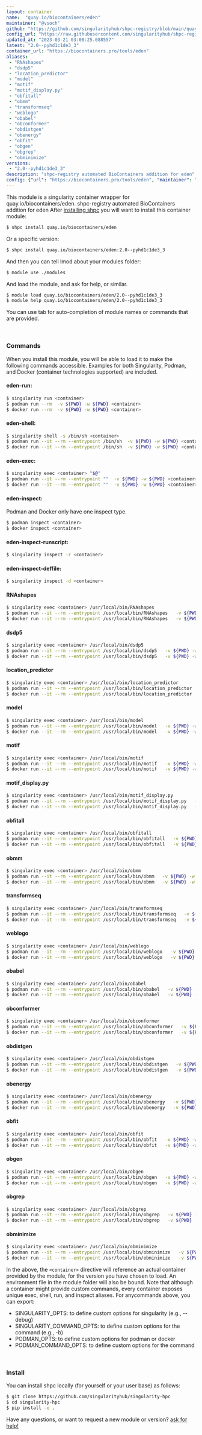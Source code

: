 ```yaml
---
layout: container
name:  "quay.io/biocontainers/eden"
maintainer: "@vsoch"
github: "https://github.com/singularityhub/shpc-registry/blob/main/quay.io/biocontainers/eden/container.yaml"
config_url: "https://raw.githubusercontent.com/singularityhub/shpc-registry/main/quay.io/biocontainers/eden/container.yaml"
updated_at: "2023-03-21 03:08:25.088557"
latest: "2.0--pyhd1c1de3_3"
container_url: "https://biocontainers.pro/tools/eden"
aliases:
 - "RNAshapes"
 - "dsdp5"
 - "location_predictor"
 - "model"
 - "motif"
 - "motif_display.py"
 - "obfitall"
 - "obmm"
 - "transformseq"
 - "weblogo"
 - "obabel"
 - "obconformer"
 - "obdistgen"
 - "obenergy"
 - "obfit"
 - "obgen"
 - "obgrep"
 - "obminimize"
versions:
 - "2.0--pyhd1c1de3_3"
description: "shpc-registry automated BioContainers addition for eden"
config: {"url": "https://biocontainers.pro/tools/eden", "maintainer": "@vsoch", "description": "shpc-registry automated BioContainers addition for eden", "latest": {"2.0--pyhd1c1de3_3": "sha256:7712b82c3a4b8e88e29038028da5609fac8216e1f2fa7743bb329059da30ff63"}, "tags": {"2.0--pyhd1c1de3_3": "sha256:7712b82c3a4b8e88e29038028da5609fac8216e1f2fa7743bb329059da30ff63"}, "docker": "quay.io/biocontainers/eden", "aliases": {"RNAshapes": "/usr/local/bin/RNAshapes", "dsdp5": "/usr/local/bin/dsdp5", "location_predictor": "/usr/local/bin/location_predictor", "model": "/usr/local/bin/model", "motif": "/usr/local/bin/motif", "motif_display.py": "/usr/local/bin/motif_display.py", "obfitall": "/usr/local/bin/obfitall", "obmm": "/usr/local/bin/obmm", "transformseq": "/usr/local/bin/transformseq", "weblogo": "/usr/local/bin/weblogo", "obabel": "/usr/local/bin/obabel", "obconformer": "/usr/local/bin/obconformer", "obdistgen": "/usr/local/bin/obdistgen", "obenergy": "/usr/local/bin/obenergy", "obfit": "/usr/local/bin/obfit", "obgen": "/usr/local/bin/obgen", "obgrep": "/usr/local/bin/obgrep", "obminimize": "/usr/local/bin/obminimize"}}
---
```


This module is a singularity container wrapper for quay.io/biocontainers/eden.
shpc-registry automated BioContainers addition for eden
After [installing shpc](#install) you will want to install this container module:


```bash
$ shpc install quay.io/biocontainers/eden
```

Or a specific version:

```bash
$ shpc install quay.io/biocontainers/eden:2.0--pyhd1c1de3_3
```

And then you can tell lmod about your modules folder:

```bash
$ module use ./modules
```

And load the module, and ask for help, or similar.

```bash
$ module load quay.io/biocontainers/eden/2.0--pyhd1c1de3_3
$ module help quay.io/biocontainers/eden/2.0--pyhd1c1de3_3
```

You can use tab for auto-completion of module names or commands that are provided.

<br>

### Commands

When you install this module, you will be able to load it to make the following commands accessible.
Examples for both Singularity, Podman, and Docker (container technologies supported) are included.

#### eden-run:

```bash
$ singularity run <container>
$ podman run --rm  -v ${PWD} -w ${PWD} <container>
$ docker run --rm  -v ${PWD} -w ${PWD} <container>
```

#### eden-shell:

```bash
$ singularity shell -s /bin/sh <container>
$ podman run --it --rm --entrypoint /bin/sh  -v ${PWD} -w ${PWD} <container>
$ docker run --it --rm --entrypoint /bin/sh  -v ${PWD} -w ${PWD} <container>
```

#### eden-exec:

```bash
$ singularity exec <container> "$@"
$ podman run --it --rm --entrypoint ""  -v ${PWD} -w ${PWD} <container> "$@"
$ docker run --it --rm --entrypoint ""  -v ${PWD} -w ${PWD} <container> "$@"
```

#### eden-inspect:

Podman and Docker only have one inspect type.

```bash
$ podman inspect <container>
$ docker inspect <container>
```

#### eden-inspect-runscript:

```bash
$ singularity inspect -r <container>
```

#### eden-inspect-deffile:

```bash
$ singularity inspect -d <container>
```


#### RNAshapes

```bash
$ singularity exec <container> /usr/local/bin/RNAshapes
$ podman run --it --rm --entrypoint /usr/local/bin/RNAshapes   -v ${PWD} -w ${PWD} <container> -c " $@"
$ docker run --it --rm --entrypoint /usr/local/bin/RNAshapes   -v ${PWD} -w ${PWD} <container> -c " $@"
```


#### dsdp5

```bash
$ singularity exec <container> /usr/local/bin/dsdp5
$ podman run --it --rm --entrypoint /usr/local/bin/dsdp5   -v ${PWD} -w ${PWD} <container> -c " $@"
$ docker run --it --rm --entrypoint /usr/local/bin/dsdp5   -v ${PWD} -w ${PWD} <container> -c " $@"
```


#### location_predictor

```bash
$ singularity exec <container> /usr/local/bin/location_predictor
$ podman run --it --rm --entrypoint /usr/local/bin/location_predictor   -v ${PWD} -w ${PWD} <container> -c " $@"
$ docker run --it --rm --entrypoint /usr/local/bin/location_predictor   -v ${PWD} -w ${PWD} <container> -c " $@"
```


#### model

```bash
$ singularity exec <container> /usr/local/bin/model
$ podman run --it --rm --entrypoint /usr/local/bin/model   -v ${PWD} -w ${PWD} <container> -c " $@"
$ docker run --it --rm --entrypoint /usr/local/bin/model   -v ${PWD} -w ${PWD} <container> -c " $@"
```


#### motif

```bash
$ singularity exec <container> /usr/local/bin/motif
$ podman run --it --rm --entrypoint /usr/local/bin/motif   -v ${PWD} -w ${PWD} <container> -c " $@"
$ docker run --it --rm --entrypoint /usr/local/bin/motif   -v ${PWD} -w ${PWD} <container> -c " $@"
```


#### motif_display.py

```bash
$ singularity exec <container> /usr/local/bin/motif_display.py
$ podman run --it --rm --entrypoint /usr/local/bin/motif_display.py   -v ${PWD} -w ${PWD} <container> -c " $@"
$ docker run --it --rm --entrypoint /usr/local/bin/motif_display.py   -v ${PWD} -w ${PWD} <container> -c " $@"
```


#### obfitall

```bash
$ singularity exec <container> /usr/local/bin/obfitall
$ podman run --it --rm --entrypoint /usr/local/bin/obfitall   -v ${PWD} -w ${PWD} <container> -c " $@"
$ docker run --it --rm --entrypoint /usr/local/bin/obfitall   -v ${PWD} -w ${PWD} <container> -c " $@"
```


#### obmm

```bash
$ singularity exec <container> /usr/local/bin/obmm
$ podman run --it --rm --entrypoint /usr/local/bin/obmm   -v ${PWD} -w ${PWD} <container> -c " $@"
$ docker run --it --rm --entrypoint /usr/local/bin/obmm   -v ${PWD} -w ${PWD} <container> -c " $@"
```


#### transformseq

```bash
$ singularity exec <container> /usr/local/bin/transformseq
$ podman run --it --rm --entrypoint /usr/local/bin/transformseq   -v ${PWD} -w ${PWD} <container> -c " $@"
$ docker run --it --rm --entrypoint /usr/local/bin/transformseq   -v ${PWD} -w ${PWD} <container> -c " $@"
```


#### weblogo

```bash
$ singularity exec <container> /usr/local/bin/weblogo
$ podman run --it --rm --entrypoint /usr/local/bin/weblogo   -v ${PWD} -w ${PWD} <container> -c " $@"
$ docker run --it --rm --entrypoint /usr/local/bin/weblogo   -v ${PWD} -w ${PWD} <container> -c " $@"
```


#### obabel

```bash
$ singularity exec <container> /usr/local/bin/obabel
$ podman run --it --rm --entrypoint /usr/local/bin/obabel   -v ${PWD} -w ${PWD} <container> -c " $@"
$ docker run --it --rm --entrypoint /usr/local/bin/obabel   -v ${PWD} -w ${PWD} <container> -c " $@"
```


#### obconformer

```bash
$ singularity exec <container> /usr/local/bin/obconformer
$ podman run --it --rm --entrypoint /usr/local/bin/obconformer   -v ${PWD} -w ${PWD} <container> -c " $@"
$ docker run --it --rm --entrypoint /usr/local/bin/obconformer   -v ${PWD} -w ${PWD} <container> -c " $@"
```


#### obdistgen

```bash
$ singularity exec <container> /usr/local/bin/obdistgen
$ podman run --it --rm --entrypoint /usr/local/bin/obdistgen   -v ${PWD} -w ${PWD} <container> -c " $@"
$ docker run --it --rm --entrypoint /usr/local/bin/obdistgen   -v ${PWD} -w ${PWD} <container> -c " $@"
```


#### obenergy

```bash
$ singularity exec <container> /usr/local/bin/obenergy
$ podman run --it --rm --entrypoint /usr/local/bin/obenergy   -v ${PWD} -w ${PWD} <container> -c " $@"
$ docker run --it --rm --entrypoint /usr/local/bin/obenergy   -v ${PWD} -w ${PWD} <container> -c " $@"
```


#### obfit

```bash
$ singularity exec <container> /usr/local/bin/obfit
$ podman run --it --rm --entrypoint /usr/local/bin/obfit   -v ${PWD} -w ${PWD} <container> -c " $@"
$ docker run --it --rm --entrypoint /usr/local/bin/obfit   -v ${PWD} -w ${PWD} <container> -c " $@"
```


#### obgen

```bash
$ singularity exec <container> /usr/local/bin/obgen
$ podman run --it --rm --entrypoint /usr/local/bin/obgen   -v ${PWD} -w ${PWD} <container> -c " $@"
$ docker run --it --rm --entrypoint /usr/local/bin/obgen   -v ${PWD} -w ${PWD} <container> -c " $@"
```


#### obgrep

```bash
$ singularity exec <container> /usr/local/bin/obgrep
$ podman run --it --rm --entrypoint /usr/local/bin/obgrep   -v ${PWD} -w ${PWD} <container> -c " $@"
$ docker run --it --rm --entrypoint /usr/local/bin/obgrep   -v ${PWD} -w ${PWD} <container> -c " $@"
```


#### obminimize

```bash
$ singularity exec <container> /usr/local/bin/obminimize
$ podman run --it --rm --entrypoint /usr/local/bin/obminimize   -v ${PWD} -w ${PWD} <container> -c " $@"
$ docker run --it --rm --entrypoint /usr/local/bin/obminimize   -v ${PWD} -w ${PWD} <container> -c " $@"
```



In the above, the `<container>` directive will reference an actual container provided
by the module, for the version you have chosen to load. An environment file in the
module folder will also be bound. Note that although a container
might provide custom commands, every container exposes unique exec, shell, run, and
inspect aliases. For anycommands above, you can export:

 - SINGULARITY_OPTS: to define custom options for singularity (e.g., --debug)
 - SINGULARITY_COMMAND_OPTS: to define custom options for the command (e.g., -b)
 - PODMAN_OPTS: to define custom options for podman or docker
 - PODMAN_COMMAND_OPTS: to define custom options for the command

<br>

### Install

You can install shpc locally (for yourself or your user base) as follows:

```bash
$ git clone https://github.com/singularityhub/singularity-hpc
$ cd singularity-hpc
$ pip install -e .
```

Have any questions, or want to request a new module or version? [ask for help!](https://github.com/singularityhub/singularity-hpc/issues)